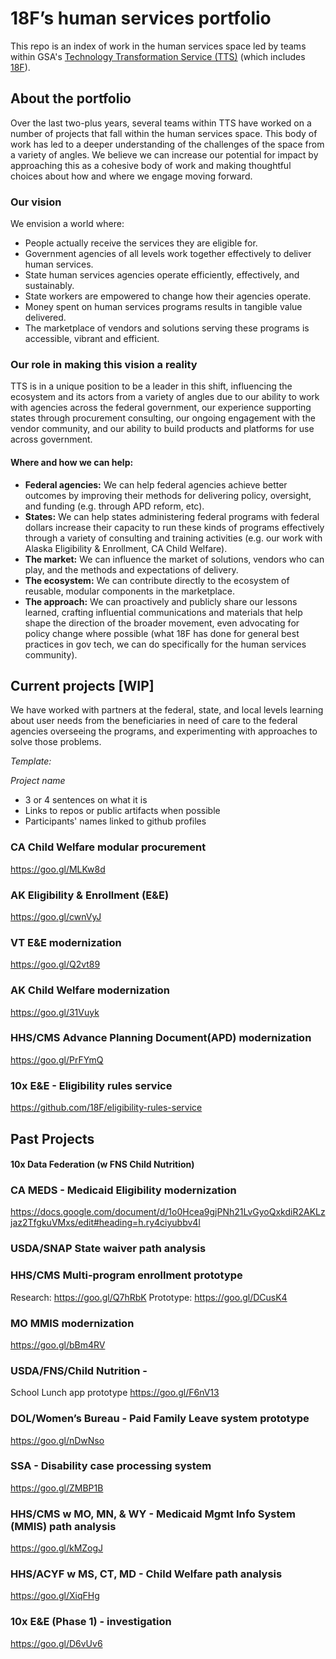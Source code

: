 # 18F’s human services portfolio
This repo is an index of work in the human services space led by teams within GSA's [Technology Transformation Service (TTS)](https://www.gsa.gov/about-us/organization/federal-acquisition-service/technology-transformation-services) (which includes [18F](https://18f.gsa.gov/)).

## About the portfolio
Over the last two-plus years, several teams within TTS have worked on a number of projects that fall within the human services space. This body of work has led to a deeper understanding of the challenges of the space from a variety of angles. We believe we can increase our potential for impact by approaching this as a cohesive body of work and making thoughtful choices about how and where we engage moving forward.

### Our vision
We envision a world where:
- People actually receive the services they are eligible for.
- Government agencies of all levels work together effectively to deliver human services.
- State human services agencies operate efficiently, effectively, and sustainably.
- State workers are empowered to change how their agencies operate.
- Money spent on human services programs results in tangible value delivered.
- The marketplace of vendors and solutions serving these programs is accessible, vibrant and efficient.

### Our role in making this vision a reality
TTS is in a unique position to be a leader in this shift, influencing the ecosystem and its actors from a variety of angles due to our ability to work with agencies across the federal government, our experience supporting states through procurement consulting, our ongoing engagement with the vendor community, and our ability to build products and platforms for use across government. 

#### Where and how we can help:
- **Federal agencies:** We can help federal agencies achieve better outcomes by improving their methods for delivering policy, oversight, and funding (e.g. through APD reform, etc).
- **States:** We can help states administering federal programs with federal dollars increase their capacity to run these kinds of programs effectively through a variety of consulting and training activities (e.g. our work with Alaska Eligibility & Enrollment, CA Child Welfare).
- **The market:** We can influence the market of solutions, vendors who can play, and the methods and expectations of delivery.
- **The ecosystem:** We can contribute directly to the ecosystem of reusable, modular components in the marketplace.
- **The approach:** We can proactively and publicly share our lessons learned, crafting influential communications and materials that help shape the direction of the broader movement, even advocating for policy change where possible (what 18F has done for general best practices in gov tech, we can do specifically for the human services community).


## Current projects [WIP]

We have worked with partners at the federal, state, and local levels learning about user needs from the beneficiaries in need of care to the federal agencies overseeing the programs, and experimenting with approaches to solve those problems.

_Template:_

*Project name*
- 3 or 4 sentences on what it is
- Links to repos or public artifacts when possible
- Participants' names linked to github profiles


### CA Child Welfare modular procurement	
  https://goo.gl/MLKw8d

### AK Eligibility & Enrollment (E&E)	
https://goo.gl/cwnVyJ

### VT E&E modernization	
https://goo.gl/Q2vt89

### AK Child Welfare modernization	
https://goo.gl/31Vuyk

### HHS/CMS Advance Planning Document(APD) modernization 	
https://goo.gl/PrFYmQ 

### 10x E&E - Eligibility rules service	
https://github.com/18F/eligibility-rules-service


## Past Projects
#### 10x Data Federation (w FNS Child Nutrition)	

### CA MEDS - Medicaid Eligibility modernization	
https://docs.google.com/document/d/1o0Hcea9gjPNh21LvGyoQxkdiR2AKLzjaz2TfgkuVMxs/edit#heading=h.ry4ciyubbv4l	

### USDA/SNAP State waiver path analysis

### HHS/CMS Multi-program enrollment prototype	
Research: https://goo.gl/Q7hRbK	Prototype: https://goo.gl/DCusK4

### MO MMIS modernization 	
https://goo.gl/bBm4RV	

### USDA/FNS/Child Nutrition - 
School Lunch app prototype	https://goo.gl/F6nV13	

### DOL/Women’s Bureau - Paid Family Leave system prototype	
https://goo.gl/nDwNso	

### SSA - Disability case processing system 	
https://goo.gl/ZMBP1B	

### HHS/CMS w MO, MN, & WY - Medicaid Mgmt Info System (MMIS) path analysis	
https://goo.gl/kMZogJ	

### HHS/ACYF w MS, CT, MD - Child Welfare path analysis	
https://goo.gl/XiqFHg	

### 10x E&E (Phase 1) - investigation	
https://goo.gl/D6vUv6	

